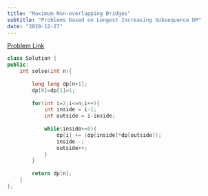 ```yaml
---
title: "Maximum Non-overlapping Bridges"
subtitle: "Problems based on Longest Increasing Subsequence DP"
date: "2020-12-27"
---
```


[Problem Link]("https://www.pepcoding.com/resources/data-structures-and-algorithms-in-java-levelup/dynamic-programming/count-valleys-mountains-official/ojquestion")

```cpp
class Solution {
public:
    int solve(int n){
        
        long long dp[n+1];
        dp[0]=dp[1]=1;
        
        for(int i=2;i<=n;i++){
            int inside = i-1;
            int outside = i-inside;
            
            while(inside>=0){
                dp[i] += (dp[inside]*dp[outside]);
                inside--;
                outside++;
            }
        }
        
        return dp[n];
    }
};
```